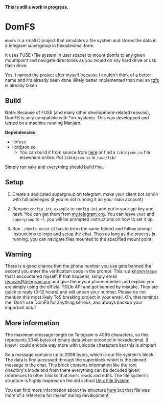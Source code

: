 **This is still a work in progress.**

# DomFS

`domfs` is a small C project that simulates a file system and stores the data in a telegram supergroup in hexadecimal form.

It uses FUSE (File system in user space) to mount domfs to any given mountpoint and navigate directories as you would on any hard drive or usb flash drive.

Yes, I named the project after myself because I couldn't think of a better name and it's already been done (likely better implemented than me) so [tgfs](https://github.com/Firemoon777/tgfs) is already taken

## Build

Note: Because of FUSE (and many other development-related reasons), DomFS is only compatible with *nix systems. This was developped and tested on a machine running Manjaro.

**Dependencies:**

* libfuse
* libtdjson\.so
   * You can build it from source from [here](https://github.com/tdlib/td/) or find a `libtdjson.so` file elsewhere online. Put `libtdjson.so` in `/usr/lib/`

Simply run `make` and everything should build fine.

## Setup

1. Create a dedicated supergroup on telegram, make your client bot admin with full privileges (if you're not running it on your main account)

2. Rename `config.ini.example` to `config.ini` and put in your api key and hash. You can get them from [my.telegram.org](https://my.telegram.org). You can leave `chat` and `supergroup` to -1, you will be prompted instructions on how to set it up. 

3. Run `./domfs mount` (it has to be in the same folder) and follow prompt instructions to login and setup the chat. Then as long as the process is running, you can navigate files mounted to the specified mount point!

## Warning

There is a good chance that the phone number you use gets banned the second you enter the verification code in the prompt. This is a [known issue](https://github.com/tdlib/td/issues/312) that I encountered myself. If that happens, simply email recover@telegram.org and give them your phone number and explain you are simply using the official TDLib API and got banned by mistake. They are quick to reply (3-12 hours) and will unban your number. Please do not mention this most likely ToS breaking project in your email. Oh, that reminds me: Don't use DomFS for anything serious, and always backup your important data!

## More information

The maximum message length on Telegram is 4096 characters, so this represents 2048 bytes of binary data when encoded in hexadecimal. (I know I could encode way more with unicode characters but this is simpler)

So a message contains up to 2096 bytes, which is our file system's block. The data is first accessed through the superblock which is the pinned message in the chat. This block contains information like the root directory's inode and from there everything can be decoded given references to other blocks that `domfs` reads and edits. The file system's structure is highly inspired on the old school [Unix File System](https://en.wikipedia.org/wiki/Unix_File_System)

You can find more information about the structure [here](structure.md) but that file was more of a reference for myself during development.